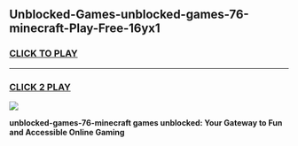 
## Unblocked-Games-unblocked-games-76-minecraft-Play-Free-16yx1
<h3>
<a href="https://premium76.site?title=unblocked-games-76-minecraft&ref=10A">CLICK TO PLAY</a></h3>
<hr>

<h3>
<a href="https://premium76.site?title=unblocked-games-76-minecraft&ref=10A">CLICK 2 PLAY</a>
  
</h3>

<a href="https://premium76.site?title=unblocked-games-76-minecraft&ref=10A"><img src="https://clearcache.store/games.png"></a>


**unblocked-games-76-minecraft games unblocked: Your Gateway to Fun and Accessible Online Gaming**
